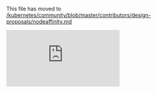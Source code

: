 This file has moved to [/kubernetes/community/blob/master/contributors/design-proposals/nodeaffinity.md](https://github.com/kubernetes/community/blob/master/contributors/design-proposals/nodeaffinity.md)


<!-- BEGIN MUNGE: GENERATED_ANALYTICS -->
[![Analytics](https://kubernetes-site.appspot.com/UA-36037335-10/GitHub/docs/design/nodeaffinity.md?pixel)]()
<!-- END MUNGE: GENERATED_ANALYTICS -->
